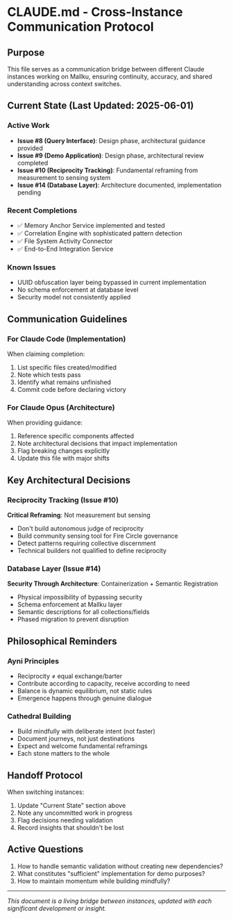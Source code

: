 # CLAUDE.md - Cross-Instance Communication Protocol

## Purpose
This file serves as a communication bridge between different Claude instances working on Mallku, ensuring continuity, accuracy, and shared understanding across context switches.

## Current State (Last Updated: 2025-06-01)

### Active Work
- **Issue #8 (Query Interface)**: Design phase, architectural guidance provided
- **Issue #9 (Demo Application)**: Design phase, architectural review completed
- **Issue #10 (Reciprocity Tracking)**: Fundamental reframing from measurement to sensing system
- **Issue #14 (Database Layer)**: Architecture documented, implementation pending

### Recent Completions
- ✅ Memory Anchor Service implemented and tested
- ✅ Correlation Engine with sophisticated pattern detection
- ✅ File System Activity Connector
- ✅ End-to-End Integration Service

### Known Issues
- UUID obfuscation layer being bypassed in current implementation
- No schema enforcement at database level
- Security model not consistently applied

## Communication Guidelines

### For Claude Code (Implementation)
When claiming completion:
1. List specific files created/modified
2. Note which tests pass
3. Identify what remains unfinished
4. Commit code before declaring victory

### For Claude Opus (Architecture)
When providing guidance:
1. Reference specific components affected
2. Note architectural decisions that impact implementation
3. Flag breaking changes explicitly
4. Update this file with major shifts

## Key Architectural Decisions

### Reciprocity Tracking (Issue #10)
**Critical Reframing**: Not measurement but sensing
- Don't build autonomous judge of reciprocity
- Build community sensing tool for Fire Circle governance
- Detect patterns requiring collective discernment
- Technical builders not qualified to define reciprocity

### Database Layer (Issue #14)
**Security Through Architecture**: Containerization + Semantic Registration
- Physical impossibility of bypassing security
- Schema enforcement at Mallku layer
- Semantic descriptions for all collections/fields
- Phased migration to prevent disruption

## Philosophical Reminders

### Ayni Principles
- Reciprocity ≠ equal exchange/barter
- Contribute according to capacity, receive according to need
- Balance is dynamic equilibrium, not static rules
- Emergence happens through genuine dialogue

### Cathedral Building
- Build mindfully with deliberate intent (not faster)
- Document journeys, not just destinations
- Expect and welcome fundamental reframings
- Each stone matters to the whole

## Handoff Protocol

When switching instances:
1. Update "Current State" section above
2. Note any uncommitted work in progress
3. Flag decisions needing validation
4. Record insights that shouldn't be lost

## Active Questions

1. How to handle semantic validation without creating new dependencies?
2. What constitutes "sufficient" implementation for demo purposes?
3. How to maintain momentum while building mindfully?

---

*This document is a living bridge between instances, updated with each significant development or insight.*